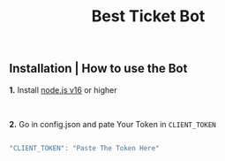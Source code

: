 <h1 align="center">
Best Ticket Bot </h1><br/>

## **Installation | How to use the Bot**

**1.** Install [node.js v16](https://nodejs.org/en/) or higher

<br/>

**2.** Go in config.json and pate Your Token in `CLIENT_TOKEN`

```javascript

"CLIENT_TOKEN": "Paste The Token Here"
```
